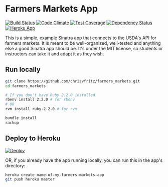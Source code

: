 # Farmers Markets App

[![Build Status](https://travis-ci.org/chrisvfritz/farmers_markets.svg)](https://travis-ci.org/chrisvfritz/farmers_markets) [![Code Climate](https://codeclimate.com/github/chrisvfritz/farmers_markets/badges/gpa.svg)](https://codeclimate.com/github/chrisvfritz/farmers_markets) [![Test Coverage](https://codeclimate.com/github/chrisvfritz/farmers_markets/badges/coverage.svg)](https://codeclimate.com/github/chrisvfritz/farmers_markets) [![Dependency Status](https://gemnasium.com/chrisvfritz/farmers_markets.svg)](https://gemnasium.com/chrisvfritz/farmers_markets) [![Heroku App](https://img.shields.io/badge/heroku-tc359--farmers--markets-brightgreen.svg)](http://tc359-farmers-markets.herokuapp.com/)

This is a simple, example Sinatra app that connects to the USDA's API for farmers markets. It is meant to be well-organized, well-tested and anything else a good Sinatra app should be. It's under the MIT license, so students or instructors can take it and adapt it as they wish.

## Run locally

``` bash
git clone https://github.com/chrisvfritz/farmers_markets.git
cd farmers_markets
```

``` bash
# If you don't have Ruby 2.2.0 installed
rbenv install 2.2.0 # for rbenv
# OR
rvm install ruby-2.2.0 # for rvm
```

``` bash
bundle install
rackup
```

## Deploy to Heroku

[![Deploy](https://www.herokucdn.com/deploy/button.png)](https://heroku.com/deploy?template=https://github.com/chrisvfritz/farmers_markets)

OR, if you already have the app running locally, you can run this in the app's directory:

``` bash
heroku create name-of-my-farmers-markets-app
git push heroku master
```